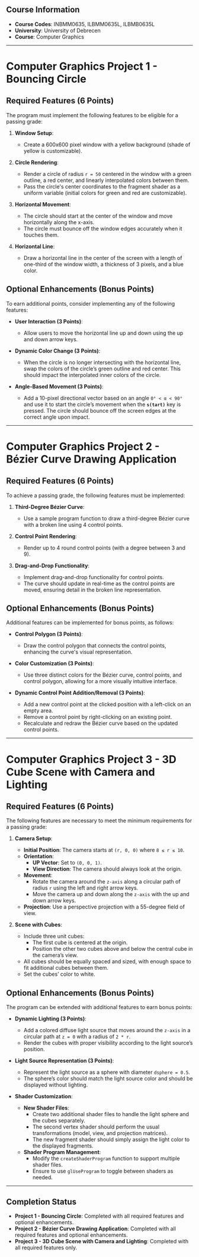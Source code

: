 ## Course Information
- **Course Codes**: INBMM0635, ILBMM0635L, ILBMB0635L
- **University**: University of Debrecen
- **Course**: Computer Graphics
---
# Computer Graphics Project 1 - Bouncing Circle

## Required Features (6 Points)
The program must implement the following features to be eligible for a passing grade:

1. **Window Setup**:  
   - Create a 600x600 pixel window with a yellow background (shade of yellow is customizable).

2. **Circle Rendering**:
   - Render a circle of radius `r = 50` centered in the window with a green outline, a red center, and linearly interpolated colors between them.
   - Pass the circle's center coordinates to the fragment shader as a uniform variable (initial colors for green and red are customizable).

3. **Horizontal Movement**:
   - The circle should start at the center of the window and move horizontally along the x-axis.
   - The circle must bounce off the window edges accurately when it touches them.

4. **Horizontal Line**:
   - Draw a horizontal line in the center of the screen with a length of one-third of the window width, a thickness of 3 pixels, and a blue color.

## Optional Enhancements (Bonus Points)
To earn additional points, consider implementing any of the following features:

- **User Interaction (3 Points)**:
  - Allow users to move the horizontal line up and down using the up and down arrow keys.

- **Dynamic Color Change (3 Points)**:
  - When the circle is no longer intersecting with the horizontal line, swap the colors of the circle’s green outline and red center. This should impact the interpolated inner colors of the circle.

- **Angle-Based Movement (3 Points)**:
  - Add a 10-pixel directional vector based on an angle `0° < α < 90°` and use it to start the circle’s movement when the **`s(tart)`** key is pressed. The circle should bounce off the screen edges at the correct angle upon impact.
---
# Computer Graphics Project 2 - Bézier Curve Drawing Application

## Required Features (6 Points)
To achieve a passing grade, the following features must be implemented:

1. **Third-Degree Bézier Curve**:
   - Use a sample program function to draw a third-degree Bézier curve with a broken line using 4 control points.

2. **Control Point Rendering**:
   - Render up to 4 round control points (with a degree between 3 and 9).

3. **Drag-and-Drop Functionality**:
   - Implement drag-and-drop functionality for control points.
   - The curve should update in real-time as the control points are moved, ensuring detail in the broken line representation.

## Optional Enhancements (Bonus Points)
Additional features can be implemented for bonus points, as follows:

- **Control Polygon (3 Points)**:
  - Draw the control polygon that connects the control points, enhancing the curve's visual representation.

- **Color Customization (3 Points)**:
  - Use three distinct colors for the Bézier curve, control points, and control polygon, allowing for a more visually intuitive interface.

- **Dynamic Control Point Addition/Removal (3 Points)**:
  - Add a new control point at the clicked position with a left-click on an empty area.
  - Remove a control point by right-clicking on an existing point.
  - Recalculate and redraw the Bézier curve based on the updated control points.
---
 # Computer Graphics Project 3 - 3D Cube Scene with Camera and Lighting

## Required Features (6 Points)
The following features are necessary to meet the minimum requirements for a passing grade:

1. **Camera Setup**:
   - **Initial Position**: The camera starts at `(r, 0, 0)` where `8 ≤ r ≤ 10`.
   - **Orientation**:
     - **UP Vector**: Set to `(0, 0, 1)`.
     - **View Direction**: The camera should always look at the origin.
   - **Movement**:
     - Rotate the camera around the `z-axis` along a circular path of radius `r` using the left and right arrow keys.
     - Move the camera up and down along the `z-axis` with the up and down arrow keys.
   - **Projection**: Use a perspective projection with a 55-degree field of view.

2. **Scene with Cubes**:
   - Include three unit cubes:
     - The first cube is centered at the origin.
     - Position the other two cubes above and below the central cube in the camera’s view.
   - All cubes should be equally spaced and sized, with enough space to fit additional cubes between them.
   - Set the cubes’ color to white.

## Optional Enhancements (Bonus Points)
The program can be extended with additional features to earn bonus points:

- **Dynamic Lighting (3 Points)**:
   - Add a colored diffuse light source that moves around the `z-axis` in a circular path at `z = 0` with a radius of `2 * r`.
   - Render the cubes with proper visibility according to the light source’s position.

- **Light Source Representation (3 Points)**:
   - Represent the light source as a sphere with diameter `dsphere = 0.5`.
   - The sphere’s color should match the light source color and should be displayed without lighting.

- **Shader Customization**:
   - **New Shader Files**:
     - Create two additional shader files to handle the light sphere and the cubes separately.
     - The second vertex shader should perform the usual transformations (model, view, and projection matrices).
     - The new fragment shader should simply assign the light color to the displayed fragments.
   - **Shader Program Management**:
     - Modify the `createShaderProgram` function to support multiple shader files.
     - Ensure to use `glUseProgram` to toggle between shaders as needed.
---

## Completion Status

- **Project 1 - Bouncing Circle**: Completed with all required features and optional enhancements.
- **Project 2 - Bézier Curve Drawing Application**: Completed with all required features and optional enhancements.
- **Project 3 - 3D Cube Scene with Camera and Lighting**: Completed with all required features only.
